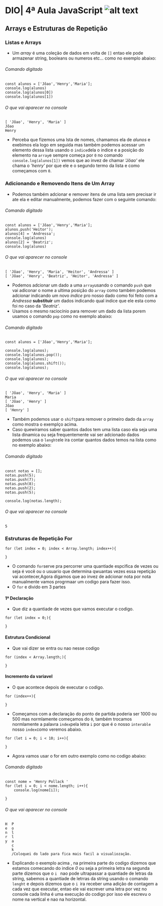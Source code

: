 # DIO| 4ª Aula JavaScript ![alt text](https://i.imgur.com/qpcHkD3.png)
## Arrays e Estruturas de Repetição
### Listas e Arrays
- Um _array_ é uma coleção de dados em volta de `[]` entao ele pode armazenar string, booleans ou numeros etc...
como no exemplo abaixo:
###### Comando digitado
```
const alunos = ['Jõao','Henry','Maria'];
console.log(alunos)
console.log(alunos[0])
console.log(alunos[1])
```
###### O que vai aparecer no console
```
[ 'Jõao', 'Henry', 'Maria' ]
Jõao
Henry
```
- Perceba que fizemos uma lsta de nomes, chamamos ela de _alunos_ e exebimos ela logo em seguida mas também podemos acessar um elemento dessa lista usando o `indice`dela o indice e a posição do elemento na `array`e sempre começa por `0` no comando `console.log(alunos[1])` vemos que ao invez de chamar _'Jõao'_ ele chama o _'henry'_ por que ele e o segundo termo da lista e como começamos com `0`.
### Adicionando e Removendo Itens de Um Array
- Podemos também adcionar e remover itens de uma lista sem precisar ir ate ela e editar manualmente, podemos fazer com o seguinte comando:
###### Comando digitado
```
const alunos = ['Jõao','Henry','Maria'];
alunos.push('Heitor');
alunos[4] = 'Andressa';
console.log(alunos)
alunos[2] = 'Beatriz';
console.log(alunos)
```
###### O que vai aparecer no console
```
[ 'Jõao', 'Henry', 'Maria', 'Heitor', 'Andressa' ]
[ 'Jõao', 'Henry', 'Beatriz', 'Heitor', 'Andressa' ]
```
- Podemos adcionar um dado a uma `array`usando o comando `push` que vai adiconar o nome a ultima posição do `array` como também podemos adcionar indicando um novo _indice_ pro nosso dado como foi feito com a _Andressa_ **substituir** um dados indicando qual indice que ele esta como foi no caso da _'Beatriz'_.
- Usamos o mesmo raciocínio para remover um dado da lista porem usamos o comando `pop` como no exemplo abaixo:
###### Comando digitado
```
const alunos = ['Jõao','Henry','Maria'];

console.log(alunos);
console.log(alunos.pop());
console.log(alunos);
console.log(alunos.shift());
console.log(alunos);
```
###### O que vai aparecer no console
```
[ 'Jõao', 'Henry', 'Maria' ]
Maria
[ 'Jõao', 'Henry' ]
Jõao
[ 'Henry' ]
```
- Também podemos usar o `shift`para remover o primeiro dado da `array` como mostra o exemplço acima.
- Caso quewiramos saber quantos dados tem uma lista caso ela seja uma lista dinamica ou seja frequentemente vai ser adcionado dados podemos usa o `lenght`ele ira contar quantos dados temos na lista como no exemplo abaixo:
 ###### Comando digitado
```
const notas = [];
notas.push(5);
notas.push(7);
notas.push(8);
notas.push(2);
notas.push(5);

console.log(notas.length);
```
###### O que vai aparecer no console
```
5
```
### Estruturas de Repetição For
```
for (let index = 0; index < Array.length; index++){
    
}
```
- O comando `for`serve pra percorrer uma quantiade espcifica de vezes ou seja é você ou o usuario que determina qwuantas vezes essa repetição vai acontecer,Agora digamos que ao invez de adcionar nota por nota manualmente vamos progrmaar um codigo para fazer isso.
- O `for` e divido em 3 partes
#### 1ª Declaração
- Que diz a quantiade de vezes que vamos executar o codigo.
```
for (let index = 0;){
    
}
```
#### Estrutura Condicional 
- Que vai dizer se entra ou nao nesse codigo 
```
for (index < Array.length;){
    
}
```
#### Incremento da variavel
- O que acontece depois de executar o codigo.
```
for (index++){
    
}
```

- Começamos com a declaração do ponto de partida poderia ser 1000 ou 500 mas normlamente começamos do `0`, também trocamos normlamente a palavra `index`pela letra `i` por que é o nosso `interable` nosso `index`como veremos abaixo.
```
for (let i = 0; i < 10; i++){

}
```

- Agora vamos usar o for em outro exemplo como no codigo abaixo:
###### Comando digitado
```
const nome = 'Henry Pollack '
for (let i = 0; i < nome.length; i++){
    console.log(nome[i]);

}
```
###### O que vai aparecer no console
```
H  P
e  o
n  l
r  l
y  a
   c
   k
   /Coloquei do lado para fica mais facil a visualiozação.
```
- Explicando o exemplo acima , na primeira parte do codigo dizemos que estamos comecando do indice _0_ ou seja a primeira letra na segunda parte dizemos que o `i ` nao pode ultrapassar a quantiade de letras da string, sabemos a quantiade de letrras da string usando o comando `lenght` e depois dizemos que o `i `ira receber uma adição de contagem a cada vez que executar, entao ele vai escrever uma letra por vez no console cada linha é uma execução do codigo por isso ele escrevu o nome na vertical e nao na horizontal.


